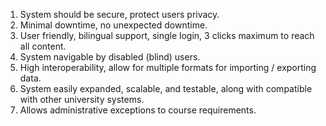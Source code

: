 1. System should be secure, protect users privacy. 
2. Minimal downtime, no unexpected downtime. 
3. User friendly, bilingual support, single login, 3 clicks maximum to reach all content. 
4. System navigable by disabled (blind) users. 
5. High interoperability, allow for multiple formats for importing / exporting data. 
6. System easily expanded, scalable, and testable, along with compatible with other university systems. 
7. Allows administrative exceptions to course requirements. 
